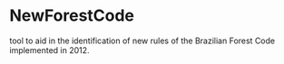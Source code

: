 # NewForestCode
tool to aid in the identification of new rules of the Brazilian Forest Code implemented in 2012.
